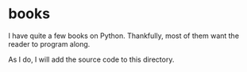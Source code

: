 # books
I have quite a few books on Python. Thankfully, most of them want the reader to program along.

As I do, I will add the source code to this directory.